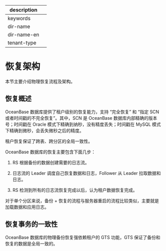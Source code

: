 |description||
|---|---|
|keywords||
|dir-name||
|dir-name-en||
|tenant-type||

# 恢复架构

本节主要介绍物理恢复流程及架构。

## 恢复概述

OceanBase 数据库提供了租户级别的恢复能力，支持 “完全恢复” 和 “指定 SCN 或者时间戳的不完全恢复”。其中，SCN 是 OceanBase 数据库内部精确的版本号；时间戳在 Oracle 模式下精确到纳秒，没有精度丢失；时间戳在 MySQL 模式下精确到微秒，会丢失微秒之后的精度。

租户恢复保证了跨表、跨分区的全局一致性。

OceanBase 数据库的恢复主要包含下面几步：

1. RS 根据备份的数据创建需要的日志流。

2. 日志流的 Leader 调度自己恢复数据和日志，Follower 从 Leader 拉取数据和日志。

3. RS 检测到所有的日志流恢复完成以后，认为租户数据恢复完成。

对于单个分区来说，备份 + 恢复的流程与服务器重启的流程比较类似，主要就是加载数据和应用日志。

## 恢复事务的一致性

OceanBase 数据库的物理备份恢复强依赖租户的 GTS 功能，GTS 保证了备份和恢复的数据是全局一致的。
